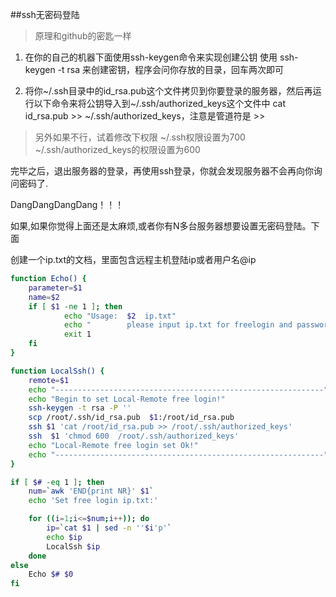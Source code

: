 ##ssh无密码登陆

> 原理和github的密匙一样

1. 在你的自己的机器下面使用ssh-keygen命令来实现创建公钥
使用 ssh-keygen -t rsa 来创建密钥，程序会问你存放的目录，回车两次即可

2. 将你~/.ssh目录中的id_rsa.pub这个文件拷贝到你要登录的服务器，然后再运行以下命令来将公钥导入到~/.ssh/authorized_keys这个文件中
cat id_rsa.pub >> ~/.ssh/authorized_keys，注意是管道符是 >>

>另外如果不行，试着修改下权限
~/.ssh权限设置为700
~/.ssh/authorized_keys的权限设置为600

完毕之后，退出服务器的登录，再使用ssh登录，你就会发现服务器不会再向你询问密码了.

DangDangDangDang！！！

如果,如果你觉得上面还是太麻烦,或者你有N多台服务器想要设置无密码登陆。下面

创建一个ip.txt的文档，里面包含远程主机登陆ip或者用户名@ip

~~~sh
function Echo() {
	parameter=$1
	name=$2
	if [ $1 -ne 1 ]; then
        	echo "Usage:  $2  ip.txt"
        	echo "        please input ip.txt for freelogin and password next"
        	exit 1
	fi      
}

function LocalSsh() {
	remote=$1
	echo "------------------------------------------------------------"
	echo "Begin to set Local-Remote free login!"
	ssh-keygen -t rsa -P ''
	scp /root/.ssh/id_rsa.pub  $1:/root/id_rsa.pub
	ssh $1 'cat /root/id_rsa.pub >> /root/.ssh/authorized_keys'
	ssh  $1 'chmod 600  /root/.ssh/authorized_keys'
	echo "Local-Remote free login set Ok!"
	echo "------------------------------------------------------------"
}

if [ $# -eq 1 ]; then
	num=`awk 'END{print NR}' $1`
	echo 'Set free login ip.txt:'

	for ((i=1;i<=$num;i++)); do
		ip=`cat $1 | sed -n ''$i'p'`
		echo $ip
		LocalSsh $ip
	done
else
	Echo $# $0
fi
~~~

